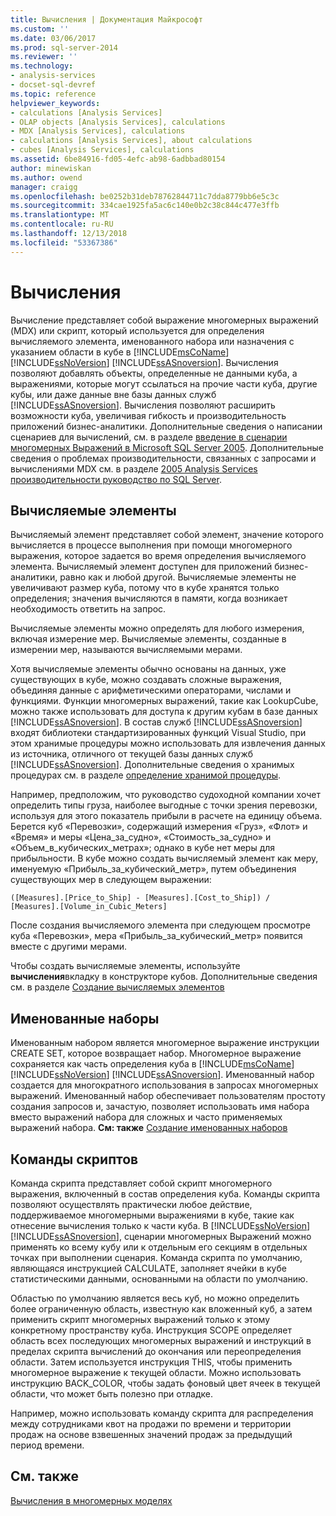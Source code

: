 ```yaml
---
title: Вычисления | Документация Майкрософт
ms.custom: ''
ms.date: 03/06/2017
ms.prod: sql-server-2014
ms.reviewer: ''
ms.technology:
- analysis-services
- docset-sql-devref
ms.topic: reference
helpviewer_keywords:
- calculations [Analysis Services]
- OLAP objects [Analysis Services], calculations
- MDX [Analysis Services], calculations
- calculations [Analysis Services], about calculations
- cubes [Analysis Services], calculations
ms.assetid: 6be84916-fd05-4efc-ab98-6adbbad80154
author: minewiskan
ms.author: owend
manager: craigg
ms.openlocfilehash: be0252b31deb78762844711c7dda8779bb6e5c3c
ms.sourcegitcommit: 334cae1925fa5ac6c140e0b2c38c844c477e3ffb
ms.translationtype: MT
ms.contentlocale: ru-RU
ms.lasthandoff: 12/13/2018
ms.locfileid: "53367386"
---
```

# <a name="calculations"></a>Вычисления
  Вычисление представляет собой выражение многомерных выражений (MDX) или скрипт, который используется для определения вычисляемого элемента, именованного набора или назначения с указанием области в кубе в [!INCLUDE[msCoName](../../includes/msconame-md.md)] [!INCLUDE[ssNoVersion](../../includes/ssnoversion-md.md)] [!INCLUDE[ssASnoversion](../../includes/ssasnoversion-md.md)]. Вычисления позволяют добавлять объекты, определенные не данными куба, а выражениями, которые могут ссылаться на прочие части куба, другие кубы, или даже данные вне базы данных служб [!INCLUDE[ssASnoversion](../../includes/ssasnoversion-md.md)]. Вычисления позволяют расширить возможности куба, увеличивая гибкость и производительность приложений бизнес-аналитики. Дополнительные сведения о написании сценариев для вычислений, см. в разделе [введение в сценарии многомерных Выражений в Microsoft SQL Server 2005](https://go.microsoft.com/fwlink/?LinkId=81892). Дополнительные сведения о проблемах производительности, связанных с запросами и вычислениями MDX см. в разделе [2005 Analysis Services производительности руководство по SQL Server](https://go.microsoft.com/fwlink/?LinkId=81621).  
  
## <a name="calculated-members"></a>Вычисляемые элементы  
 Вычисляемый элемент представляет собой элемент, значение которого вычисляется в процессе выполнения при помощи многомерного выражения, которое задается во время определения вычисляемого элемента. Вычисляемый элемент доступен для приложений бизнес-аналитики, равно как и любой другой. Вычисляемые элементы не увеличивают размер куба, потому что в кубе хранятся только определения; значения вычисляются в памяти, когда возникает необходимость ответить на запрос.  
  
 Вычисляемые элементы можно определять для любого измерения, включая измерение мер. Вычисляемые элементы, созданные в измерении мер, называются вычисляемыми мерами.  
  
 Хотя вычисляемые элементы обычно основаны на данных, уже существующих в кубе, можно создавать сложные выражения, объединяя данные с арифметическими операторами, числами и функциями. Функции многомерных выражений, такие как LookupCube, можно также использовать для доступа к другим кубам в базе данных [!INCLUDE[ssASnoversion](../../includes/ssasnoversion-md.md)]. В состав служб [!INCLUDE[ssASnoversion](../../includes/ssasnoversion-md.md)] входят библиотеки стандартизированных функций Visual Studio, при этом хранимые процедуры можно использовать для извлечения данных из источника, отличного от текущей базы данных служб [!INCLUDE[ssASnoversion](../../includes/ssasnoversion-md.md)]. Дополнительные сведения о хранимых процедурах см. в разделе [определение хранимой процедуры](../multidimensional-models-extending-olap-stored-procedures/defining-stored-procedures.md).  
  
 Например, предположим, что руководство судоходной компании хочет определить типы груза, наиболее выгодные с точки зрения перевозки, используя для этого показатель прибыли в расчете на единицу объема. Берется куб «Перевозки», содержащий измерения «Груз», «Флот» и «Время» и меры «Цена_за_судно», «Стоимость_за_судно» и «Объем_в_кубических_метрах»; однако в кубе нет меры для прибыльности. В кубе можно создать вычисляемый элемент как меру, именуемую «Прибыль_за_кубический_метр», путем объединения существующих мер в следующем выражении:  
  
```  
([Measures].[Price_to_Ship] - [Measures].[Cost_to_Ship]) /  
[Measures].[Volume_in_Cubic_Meters]  
```  
  
 После создания вычисляемого элемента при следующем просмотре куба «Перевозки», мера «Прибыль_за_кубический_метр» появится вместе с другими мерами.  
  
 Чтобы создать вычисляемые элементы, используйте **вычисления**вкладку в конструкторе кубов. Дополнительные сведения см. в разделе [Создание вычисляемых элементов](../multidimensional-models/create-calculated-members.md)  
  
## <a name="named-sets"></a>Именованные наборы  
 Именованным набором является многомерное выражение инструкции CREATE SET, которое возвращает набор. Многомерное выражение сохраняется как часть определения куба в [!INCLUDE[msCoName](../../includes/msconame-md.md)] [!INCLUDE[ssNoVersion](../../includes/ssnoversion-md.md)] [!INCLUDE[ssASnoversion](../../includes/ssasnoversion-md.md)]. Именованный набор создается для многократного использования в запросах многомерных выражений. Именованный набор обеспечивает пользователям простоту создания запросов и, зачастую, позволяет использовать имя набора вместо выражений набора для сложных и часто применяемых выражений набора. **См: также** [Создание именованных наборов](../multidimensional-models/create-named-sets.md)  
  
## <a name="script-commands"></a>Команды скриптов  
 Команда скрипта представляет собой скрипт многомерного выражения, включенный в состав определения куба. Команды скрипта позволяют осуществлять практически любое действие, поддерживаемое многомерными выражениями в кубе, такие как отнесение вычисления только к части куба. В [!INCLUDE[ssNoVersion](../../includes/ssnoversion-md.md)] [!INCLUDE[ssASnoversion](../../includes/ssasnoversion-md.md)], сценарии многомерных Выражений можно применять ко всему кубу или к отдельным его секциям в отдельных точках при выполнении сценария. Команда скрипта по умолчанию, являющаяся инструкцией CALCULATE, заполняет ячейки в кубе статистическими данными, основанными на области по умолчанию.  
  
 Областью по умолчанию является весь куб, но можно определить более ограниченную область, известную как вложенный куб, а затем применить скрипт многомерных выражений только к этому конкретному пространству куба. Инструкция SCOPE определяет область всех последующих многомерных выражений и инструкций в пределах скрипта вычислений до окончания или переопределения области. Затем используется инструкция THIS, чтобы применить многомерное выражение к текущей области. Можно использовать инструкцию BACK_COLOR, чтобы задать фоновый цвет ячеек в текущей области, что может быть полезно при отладке.  
  
 Например, можно использовать команду скрипта для распределения между сотрудниками квот на продажи по времени и территории продаж на основе взвешенных значений продаж за предыдущий период времени.  
  
## <a name="see-also"></a>См. также  
 [Вычисления в многомерных моделях](../multidimensional-models/calculations-in-multidimensional-models.md)  
  
  
